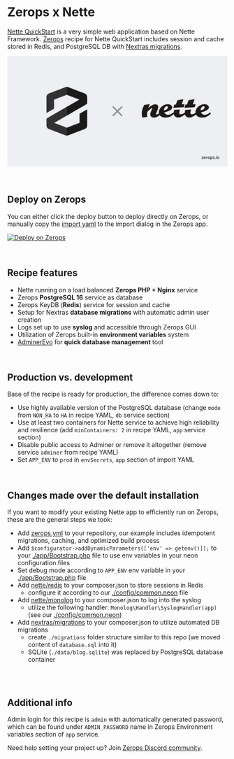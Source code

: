 # Zerops x Nette

[Nette QuickStart](https://github.com/nette-examples/quickstart) is a very simple web application based on Nette Framework.
[Zerops](https://zerops.io) recipe for Nette QuickStart includes session and cache stored in Redis, and PostgreSQL DB with [Nextras migrations](https://nextras.org/migrations/).

![nette](https://raw.githubusercontent.com/zeropsio/recipe-shared-assets/main/covers/svg/cover-nette.svg)

<br/>

## Deploy on Zerops
You can either click the deploy button to deploy directly on Zerops, or manually copy the [import yaml](https://github.com/zeropsio/recipe-nette/blob/main/zerops-project-import.yml) to the import dialog in the Zerops app.

[![Deploy on Zerops](https://raw.githubusercontent.com/zeropsio/recipe-shared-assets/main/deploy-button/green/deploy-button.svg)](https://app.zerops.io/recipe/nette)

<br/>

## Recipe features

- Nette running on a load balanced **Zerops PHP + Nginx** service
- Zerops **PostgreSQL 16** service as database
- Zerops KeyDB (**Redis**) service for session and cache
- Setup for Nextras **database migrations** with automatic admin user creation
- Logs set up to use **syslog** and accessible through Zerops GUI
- Utilization of Zerops built-in **environment variables** system
- [AdminerEvo](https://www.adminerevo.org) for **quick database management** tool

<br/>

## Production vs. development

Base of the recipe is ready for production, the difference comes down to:

- Use highly available version of the PostgreSQL database (change `mode` from `NON_HA` to `HA` in recipe YAML, `db` service section)
- Use at least two containers for Nette service to achieve high reliability and resilience (add `minContainers: 2` in recipe YAML, `app` service section)
- Disable public access to Adminer or remove it altogether (remove service `adminer` from recipe YAML)
- Set `APP_ENV` to `prod` in `envSecrets`, `app` section of import YAML

<br/>

## Changes made over the default installation

If you want to modify your existing Nette app to efficiently run on Zerops, these are the general steps we took:

- Add [zerops.yml](https://github.com/zeropsio/recipe-nette/blob/main/zerops.yml) to your repository, our example includes idempotent migrations, caching, and optimized build process
- Add `$configurator->addDynamicParameters(['env' => getenv()]);` to your [./app/Bootstrap.php](https://github.com/zeropsio/recipe-nette/blob/main/app/Bootstrap.php:22) file to use env variables in your neon configuration files
- Set debug mode according to `APP_ENV` env variable in your [./app/Bootstrap.php](https://github.com/zeropsio/recipe-nette/blob/main/app/Bootstrap.php:27) file
- Add [nette/redis](https://github.com/nette/redis) to your composer.json to store sessions in Redis
    - configure it according to our [./config/common.neon](https://github.com/zeropsio/recipe-nette/blob/main/config/common.neon#L44) file
- Add [nette/monolog](https://github.com/nette/monolog) to your composer.json to log into the syslog
    - utilize the following handler: `Monolog\Handler\SyslogHandler(app)` (see our [./config/common.neon](https://github.com/MichalSalon/recipe-nette/blob/main/config/common.neon#L38))
- Add [nextras/migrations](https://github.com/nextras/migrations/) to your composer.json to utilize automated DB migrations
  - create `./migrations` folder structure similar to this repo (we moved content of `database.sql` into it)
  - SQLite (`./data/blog.sqlite`) was replaced by PostgreSQL database container

<br/>
<br/>

## Additional info

Admin login for this recipe is `admin` with automatically generated password,
which can be found under `ADMIN_PASSWORD` name in Zerops Environment variables section of `app` service.


Need help setting your project up? Join [Zerops Discord community](https://discord.com/invite/WDvCZ54).

